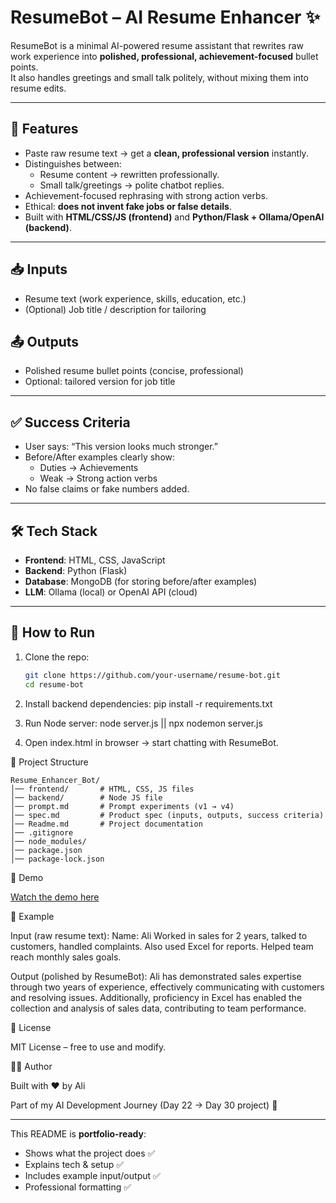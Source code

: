 # ResumeBot – AI Resume Enhancer ✨

ResumeBot is a minimal AI-powered resume assistant that rewrites raw work experience into **polished, professional, achievement-focused** bullet points.  
It also handles greetings and small talk politely, without mixing them into resume edits.  

---

## 🔹 Features
- Paste raw resume text → get a **clean, professional version** instantly.
- Distinguishes between:
  - Resume content → rewritten professionally.
  - Small talk/greetings → polite chatbot replies.
- Achievement-focused rephrasing with strong action verbs.
- Ethical: **does not invent fake jobs or false details**.
- Built with **HTML/CSS/JS (frontend)** and **Python/Flask + Ollama/OpenAI (backend)**.

---

## 📥 Inputs
- Resume text (work experience, skills, education, etc.)
- (Optional) Job title / description for tailoring

## 📤 Outputs
- Polished resume bullet points (concise, professional)
- Optional: tailored version for job title

---

## ✅ Success Criteria
- User says: “This version looks much stronger.”
- Before/After examples clearly show:
  - Duties → Achievements
  - Weak → Strong action verbs
- No false claims or fake numbers added.

---

## 🛠️ Tech Stack
- **Frontend**: HTML, CSS, JavaScript
- **Backend**: Python (Flask)
- **Database**: MongoDB (for storing before/after examples)
- **LLM**: Ollama (local) or OpenAI API (cloud)

---

## 🚀 How to Run
1. Clone the repo:
   ```bash
   git clone https://github.com/your-username/resume-bot.git
   cd resume-bot

2. Install backend dependencies:
     pip install -r requirements.txt

3. Run Node server:
     node server.js || npx nodemon server.js

4. Open index.html in browser → start chatting with ResumeBot.

📂 Project Structure
    
    Resume_Enhancer_Bot/
    │── frontend/       # HTML, CSS, JS files
    │── backend/        # Node JS file
    │── prompt.md       # Prompt experiments (v1 → v4)
    │── spec.md         # Product spec (inputs, outputs, success criteria)
    │── Readme.md       # Project documentation
    │── .gitignore  
    │── node_modules/    
    │── package.json
    │── package-lock.json

🎯 Demo

[Watch the demo here](https://drive.google.com/file/d/1PunMqUbJNl4tI3Z2ihctg8DgEgWBzVWw/view?usp=sharing)

📌 Example

Input (raw resume text):
Name: Ali
Worked in sales for 2 years, talked to customers, handled complaints. Also used Excel for reports. Helped team reach monthly sales goals.


Output (polished by ResumeBot):
Ali has demonstrated sales expertise through two years of experience, effectively communicating with customers and resolving issues. Additionally, proficiency in Excel has enabled the collection and analysis of sales data, contributing to team performance.


📜 License

MIT License – free to use and modify.


👨‍💻 Author

Built with ❤️ by Ali

Part of my AI Development Journey (Day 22 → Day 30 project) 🚀

---

This README is **portfolio-ready**:  
- Shows what the project does ✅  
- Explains tech & setup ✅  
- Includes example input/output ✅  
- Professional formatting ✅